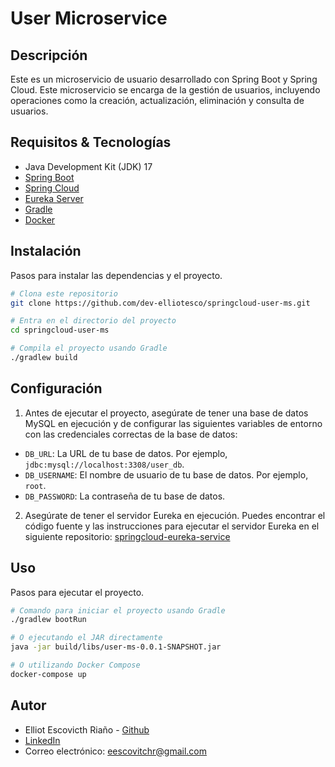 # User Microservice 

## Descripción
Este es un microservicio de usuario desarrollado con Spring Boot y Spring Cloud.
Este microservicio se encarga de la gestión de usuarios, incluyendo operaciones 
como la creación, actualización, eliminación y consulta de usuarios.


## Requisitos & Tecnologías
- Java Development Kit (JDK) 17
- [Spring Boot](https://spring.io/projects/spring-boot)
- [Spring Cloud](https://spring.io/projects/spring-cloud)
- [Eureka Server](https://cloud.spring.io/spring-cloud-netflix/multi/multi_spring-cloud-eureka-server.html)
- [Gradle](https://gradle.org/)
- [Docker](https://www.docker.com/)

## Instalación
Pasos para instalar las dependencias y el proyecto.

```bash
# Clona este repositorio
git clone https://github.com/dev-elliotesco/springcloud-user-ms.git

# Entra en el directorio del proyecto
cd springcloud-user-ms

# Compila el proyecto usando Gradle
./gradlew build

```

## Configuración
1. Antes de ejecutar el proyecto, asegúrate de tener una base de datos MySQL en ejecución 
y de configurar las siguientes variables de entorno con las credenciales correctas de 
la base de datos:

- `DB_URL`: La URL de tu base de datos. Por ejemplo, `jdbc:mysql://localhost:3308/user_db`.
- `DB_USERNAME`: El nombre de usuario de tu base de datos. Por ejemplo, `root`.
- `DB_PASSWORD`: La contraseña de tu base de datos.

2. Asegúrate de tener el servidor Eureka en ejecución. 
Puedes encontrar el código fuente y las instrucciones para ejecutar el servidor 
Eureka en el siguiente repositorio: [springcloud-eureka-service](https://github.com/dev-elliotesco/springcloud-eureka-service)

## Uso
Pasos para ejecutar el proyecto.

```bash
# Comando para iniciar el proyecto usando Gradle
./gradlew bootRun
```

```bash
# O ejecutando el JAR directamente
java -jar build/libs/user-ms-0.0.1-SNAPSHOT.jar
```

```bash
# O utilizando Docker Compose
docker-compose up
```

## Autor
- Elliot Escovicth Riaño - [Github](https://github.com/dev-elliotesco)
- [LinkedIn](https://https://www.linkedin.com/in/elliot-escovitch-580007205/)
- Correo electrónico: eescovitchr@gmail.com
